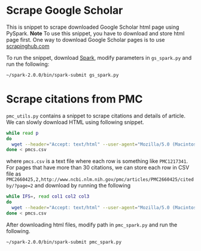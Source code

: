 # Scrape Google Scholar

This is snippet to scrape downloaded Google Scholar html page using PySpark.
**Note** To use this snippet, you have to download and store html page first.
One way to download Google Scholar pages is to use [scrapinghub.com](https://scrapinghub.com/)

To run the snippet, download [Spark](http://spark.apache.org/downloads.html),
modify parameters in `gs_spark.py` and run the following:

```bash
~/spark-2.0.0/bin/spark-submit gs_spark.py
```

# Scrape citations from PMC

`pmc_utils.py` contains a snippet to scrape citations and details of article.
We can slowly download HTML using following snippet.

```bash
while read p
do
  wget --header="Accept: text/html" --user-agent="Mozilla/5.0 (Macintosh; Intel Mac OS X 10.8; rv:21.0) Gecko/20100101 Firefox/21.0" https://www.ncbi.nlm.nih.gov/pmc/articles/$p/citedby/ -O $p.html
done < pmcs.csv
```

where `pmcs.csv` is a text file where each row is something like `PMC1217341`.
For pages that have more than 30 citations, we can store each row in CSV file as
`PMC2660425,2,http://www.ncbi.nlm.nih.gov/pmc/articles/PMC2660425/citedby/?page=2`
and download by running the following

```bash
while IFS=, read col1 col2 col3
do
  wget --header="Accept: text/html" --user-agent="Mozilla/5.0 (Macintosh; Intel Mac OS X 10.8; rv:21.0) Gecko/20100101 Firefox/21.0" $col3 -O $col1-$col2.html
done < pmcs.csv
```

After downloading html files, modify path in `pmc_spark.py` and run the following.

```bash
~/spark-2.0.0/bin/spark-submit pmc_spark.py
```
